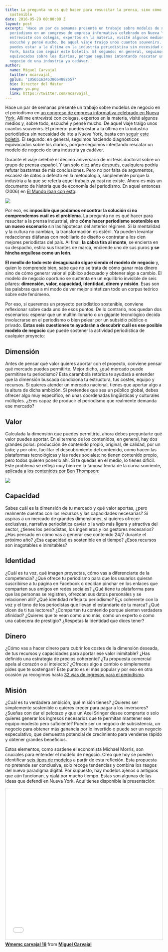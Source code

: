 ```yaml
---
title: La pregunta no es qué hacer para resucitar la prensa, sino cómo hacer periodismo
  sostenible
date: 2016-05-29 00:00:00 Z
layout: post
excerpt: 'Hace un par de semanas presenté un trabajo sobre modelos de negocio en el
  periodismo en un congreso de empresa informativa celebrado en Nueva York. Allí me
  entrevisté con colegas, expertos en la materia, visité algunos medios y, sobre todo,
  escuché y pensé mucho. De aquel viaje traigo unos cuantos souvenirs. El primero:
  puedes estar a la última en la industria periodística sin necesidad de irte a Nueva
  York, basta con seguir este boletín. El segundo: en general, seguimos haciendo diagnósticos
  equivocados sobre los diarios, porque seguimos intentando rescatar un modelo de
  negocio de una industria ya cadáver.'
author:
  name: Miguel Carvajal
  twitter: mcarvajal_
  gplus: '105651624538664882557'
  bio: Director del Máster
  image: yo.png
  link: https://twitter.com/mcarvajal_
---
```


Hace un par de semanas presenté un trabajo sobre modelos de negocio en el periodismo en [un congreso de empresa informativa celebrado en Nueva York](http://www.wmemc.org/). Allí me entrevisté con colegas, expertos en la materia, visité algunos medios y, sobre todo, escuché y pensé mucho. De aquel viaje traigo unos cuantos souvenirs. El primero: puedes estar a la última en la industria periodística sin necesidad de irte a Nueva York, basta con [seguir este boletín](http://mediagazer.com/). El segundo: en general, seguimos haciendo diagnósticos equivocados sobre los diarios, porque seguimos intentando rescatar un modelo de negocio de una industria ya cadáver.

Durante el viaje celebré el décimo aniversario de mi tesis doctoral sobre un grupo de prensa español. Y tan solo diez años después, cualquiera podría refutar bastantes de mis conclusiones. Pero no por falta de argumentos, escasez de datos o defecto en la metodología, simplemente porque la industria a la que se refería aquel trabajo ya casi no existe. Ahora es más un documento de historia que de economía del periodismo. En aquel entonces (2006) en [El Mundo iban con esto](http://www.elmundo.es/elmundo/2007/01/25/comunicacion/1169683033.html):

![](https://dl.dropboxusercontent.com/u/3578704/shots/shot_2016-05-29_23-06-35.png) 

Por eso, es **imposible que podamos encontrar la solución si no comprendemos cuál es el problema**. La pregunta no es qué hacer para resucitar a la prensa industrial, sino **cómo hacer periodismo sostenible en un nuevo escenario** sin las hipotecas del anterior régimen. Si la mentalidad y la cultura no cambian, la transformación es estéril. Ya pueden levantar redacciones diáfanas con mobiliario de diseño o contratar a los cien mejores periodistas del país. Al final, **la cabra tira al monte**, se encierra en su despacho, estira sus tirantes de marca, enciende uno de sus puros **y se hincha orgullosa como un león**. 

**El meollo de todo este desaguisado sigue siendo el modelo de negocio** y, quien lo comprende bien, sabe que no se trata de cómo ganar más dinero sino de cómo generar valor al público adecuado y obtener algo a cambio. El modelo de negocio oportuno se sustenta en un equilibrio invisible de seis pilares: **dimensión, valor, capacidad, identidad, dinero y misión**. Esas son las palabras que a mi modo de ver mejor sintetizan todo un corpus teórico sobre este fenómeno. 

Por eso, si queremos un proyecto periodístico sostenible, conviene reflexionar sobre cada uno de esos puntos. De lo contrario, nos quedan dos escenarios: esperar que un multimillonario o un gigante tecnológico decida involucrarse en el periodismo o bien pelear por un subsidio público o privado. **Estas seis cuestiones te ayudarán a descubrir cuál es ese posible modelo de negocio** que puede sostener la actividad periodística de cualquier proyecto: 

## Dimensión

Antes de pensar qué valor quieres aportar con el proyecto, conviene pensar qué mercado puedes permitirte. Mejor dicho, ¿qué mercado puede permitirse tu periodismo? Esta carambola retórica te ayudará a entender que la dimensión buscada condiciona tu estructura, tus costes, equipo y recursos. Si quieres atender un mercado nacional, tienes que aportar algo a la altura de dicha ambición. Si pretendes que sea un público global, debes ofrecer algo muy específico, en unas coordenadas lingüísticas y culturales múltiples. ¿Eres capaz de producir el periodismo que realmente demanda ese mercado?  

## Valor

Calculada la dimensión que puedes permitirte, ahora debes preguntarte qué valor puedes aportar. En el terreno de los contenidos, en general, hay dos grandes polos: producción de contenido propio, original, de calidad, por un lado; y por otro, facilitar el descubrimiento del contenido, como hacen las plataformas tecnológicas y las redes sociales: no tienen contenido propio, pero todos quieren ponerlo ahí. Si te quedas en el medio, lo tienes difícil. Este problema se refleja muy bien en la famosa teoría de la curva sonriente, [aplicada a los contenidos por Ben Thompson](https://stratechery.com/2014/publishers-smiling-curve/):

![](https://dl.dropboxusercontent.com/u/3578704/shots/smiling.png)

## Capacidad

Sabes cuál es la dimensión de tu mercado y qué valor aportas, ¿pero realmente cuentas con los recursos y las capacidades necesarias? Si aspiras a un mercado de grandes dimensiones, si quieres ofrecer exclusivas, narrativa periodística caviar o la web más ligera y atractiva del sector, ¿tienes los periodistas, los ingenieros y los gestores necesarios? ¿Has pensado en cómo vas a generar ese contenido 24/7 durante el próximo año? ¿Esa capacidad es sostenible en el tiempo? ¿Esos recursos son inagotables e inimitables?

## Identidad

¿Cuál es tu voz, qué imagen proyectas, cómo vas a diferenciarte de la competencia? ¿Qué ofrece tu periodismo para que los usuarios quieran suscribirse a tu página en Facebook o decidan pinchar en los enlaces que comparten sus amigos en redes sociales? ¿Qué tiene tu plataforma para que las personas se registren, ofrezcan sus datos personales y se relacionen allí? ¿Qué identidad refleja tu periodismo? E¿s coherente con la voz y el tono de los periodistas que llevan el estandarte de tu marca? ¿Qué dicen de ti tus lectores? ¿Comparten tu contenido porque sienten verdadera afinidad? ¿Quieres que te vean como uno más, como un experto o como una cabecera de prestigio? ¿Respetas la identidad que dices tener?

## Dinero 

¿Cómo vas a hacer dinero para cubrir los costes de la dimensión deseada, de tus recursos y capacidades para aportar ese valor inimitable? ¿Has definido una estrategia de precios coherente? ¿Tu propuesta comercial apela al corazón o al intelecto? ¿Ofreces algo a cambio o simplemente pides que te sostengan? Este punto es el más popular y por eso en otra ocasión ya recogimos hasta [32 vías de ingresos para el periodismo](http://mip.umh.es/blog/2016/01/31/vias-ingresos-periodismo-monetizacion/).   

## Misión

¿Cuál es tu verdadera ambición, qué misión tienes? ¿Quieres ser simplemente sostenible o quieres crecer para pagar a los inversores? ¿Sueñas con dar el pelotazo y que un Axel Sringer desee comprarte o solo quieres generar los ingresos necesarios que te permitan mantener ese equipo modesto pero suficiente? Puede ser un negocio de subsistencia, un negocio para obtener más ganancia por lo invertido o puede ser un negocio especulativo, que demuestra potencial de crecimiento para venderse rápido y obtener grandes beneficios.  

Estos elementos, como sostiene el economista Michael Morris, son cruciales para entender el modelo de negocio. Creo que hoy se pueden identificar [seis tipos de modelos](http://mip.umh.es/blog/2015/10/12/seis-modelos-negocio-periodismo-plataformas/) a partir de esta reflexión. Esta propuesta no pretende ser conclusiva, solo recoge tendencias y combina los rasgos del nuevo paradigma digital. Por supuesto, hay modelos ajenos o antiguos que aún funcionan, y ojalá por mucho tiempo. Estas son algunas de las ideas que defendí en Nueva York. Aquí tienes disponible la presentación:

<iframe src="//www.slideshare.net/slideshow/embed_code/key/EF7QQhC7LWBGvO" width="595" height="485" frameborder="0" marginwidth="0" marginheight="0" scrolling="no" style="border:1px solid #CCC; border-width:1px; margin-bottom:5px; max-width: 100%;" allowfullscreen> </iframe> <div style="margin-bottom:5px"> <strong> <a href="//www.slideshare.net/miguelcarvajal/wmemc-carvajal-16" title="Wmemc carvajal 16" target="_blank">Wmemc carvajal 16</a> </strong> from <strong><a href="//www.slideshare.net/miguelcarvajal" target="_blank">Miguel Carvajal</a></strong> </div>